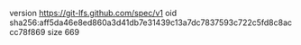 version https://git-lfs.github.com/spec/v1
oid sha256:aff5da46e8ed860a3d41db7e31439c13a7dc7837593c722c5fd8c8accc78f869
size 669
